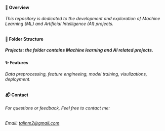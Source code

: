 #### 🚀 Overview 
###### This repository is dedicated to the development and exploration of Machine Learning (ML) and Artificial Intelligence (AI) projects. 


#### 📂 Folder Structure
##### Projects: the folder contains Machine learning and AI related projects.


#### ✨ Features
###### Data preprocessing, feature engineeing, model training, visulizations, deployment.


#### 📬 Contact
###### For questions or feedback, Feel free to contact me:
###### Email: talinm2@gmail.com

